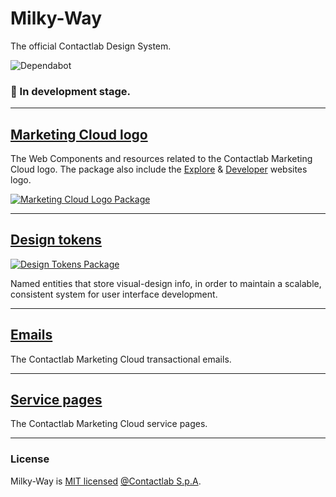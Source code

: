 # Milky-Way

The official Contactlab Design System.

![Dependabot][dependabot-badge]

### 🚧 In development stage.

---

## [Marketing Cloud logo](./packages/marketing-cloud-logo)

The Web Components and resources related to the Contactlab Marketing Cloud logo. The package also include the [Explore][mc-explore] & [Developer][mc-developer] websites logo.

[![Marketing Cloud Logo Package][mc-logo-badge]][mc-logo]

---

## [Design tokens](./packages/design-tokens)

[![Design Tokens Package][design-tokens-badge]][design-tokens]

Named entities that store visual-design info, in order to maintain a scalable, consistent system for user interface development.

---

## [Emails](./packages/emails)

The Contactlab Marketing Cloud transactional emails.

---

## [Service pages](./packages/service-pages)

The Contactlab Marketing Cloud service pages.

---

### License

Milky-Way is [MIT licensed](./LICENSE) [@Contactlab S.p.A][contactlab].

<!---
  B A D G E S
-->

[dependabot-badge]: https://badgen.net/dependabot/contactlab/milky-way?icon=dependabot
[design-tokens-badge]: https://badgen.net/npm/v/@contactlab/ds-tokens?icon=npm&label=npm%20package
[mc-logo-badge]: https://badgen.net/npm/v/@contactlab/marketing-cloud-logo?icon=npm&label=npm%20package

<!---
  L I N K S
-->

[contactlab]: https://contactlab.com/
[design-tokens]: https://www.npmjs.com/package/@contactlab/ds-tokens
[mc-developer]: http://developer.contactlab.com
[mc-explore]: http://explore.contactlab.com
[mc-logo]: https://www.npmjs.com/package/@contactlab/marketing-cloud-logo
